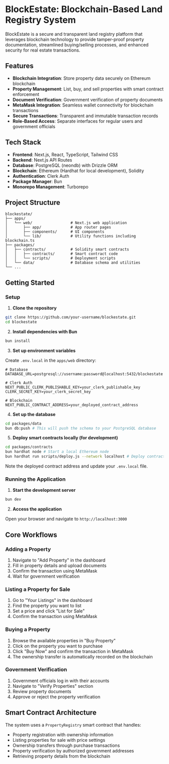 # BlockEstate: Blockchain-Based Land Registry System

BlockEstate is a secure and transparent land registry platform that leverages blockchain technology to provide tamper-proof property documentation, streamlined buying/selling processes, and enhanced security for real estate transactions.

## Features

- **Blockchain Integration**: Store property data securely on Ethereum blockchain
- **Property Management**: List, buy, and sell properties with smart contract enforcement
- **Document Verification**: Government verification of property documents
- **MetaMask Integration**: Seamless wallet connectivity for blockchain transactions
- **Secure Transactions**: Transparent and immutable transaction records
- **Role-Based Access**: Separate interfaces for regular users and government officials

## Tech Stack

- **Frontend**: Next.js, React, TypeScript, Tailwind CSS
- **Backend**: Next.js API Routes
- **Database**: PostgreSQL (neondb) with Drizzle ORM
- **Blockchain**: Ethereum (Hardhat for local development), Solidity
- **Authentication**: Clerk Auth
- **Package Manager**: Bun
- **Monorepo Management**: Turborepo

## Project Structure

```
blockestate/
├── apps/
│   └── web/                 # Next.js web application
│       ├── app/             # App router pages
│       ├── components/      # UI components
│       └── lib/             # Utility functions including blockchain.ts
├── packages/
│   ├── contracts/           # Solidity smart contracts
│   │   ├── contracts/       # Smart contract code
│   │   └── scripts/         # Deployment scripts
│   └── data/                # Database schema and utilities
└── ...
```

## Getting Started

### Setup

1. **Clone the repository**

```bash
git clone https://github.com/your-username/blockestate.git
cd blockestate
```

2. **Install dependencies with Bun**

```bash
bun install
```

3. **Set up environment variables**

Create `.env.local` in the `apps/web` directory:

```
# Database
DATABASE_URL=postgresql://username:password@localhost:5432/blockestate

# Clerk Auth
NEXT_PUBLIC_CLERK_PUBLISHABLE_KEY=your_clerk_publishable_key
CLERK_SECRET_KEY=your_clerk_secret_key

# Blockchain
NEXT_PUBLIC_CONTRACT_ADDRESS=your_deployed_contract_address
```

4. **Set up the database**

```bash
cd packages/data
bun db:push # This will push the schema to your PostgreSQL database
```

5. **Deploy smart contracts locally (for development)**

```bash
cd packages/contracts
bun hardhat node # Start a local Ethereum node
bun hardhat run scripts/deploy.js --network localhost # Deploy contracts
```

Note the deployed contract address and update your `.env.local` file.

### Running the Application

1. **Start the development server**

```bash
bun dev
```

2. **Access the application**

Open your browser and navigate to `http://localhost:3000`

## Core Workflows

### Adding a Property

1. Navigate to "Add Property" in the dashboard
2. Fill in property details and upload documents
3. Confirm the transaction using MetaMask
4. Wait for government verification

### Listing a Property for Sale

1. Go to "Your Listings" in the dashboard
2. Find the property you want to list
3. Set a price and click "List for Sale"
4. Confirm the transaction using MetaMask

### Buying a Property

1. Browse the available properties in "Buy Property"
2. Click on the property you want to purchase
3. Click "Buy Now" and confirm the transaction in MetaMask
4. The ownership transfer is automatically recorded on the blockchain

### Government Verification

1. Government officials log in with their accounts
2. Navigate to "Verify Properties" section
3. Review property documents
4. Approve or reject the property verification

## Smart Contract Architecture

The system uses a `PropertyRegistry` smart contract that handles:

- Property registration with ownership information
- Listing properties for sale with price settings
- Ownership transfers through purchase transactions
- Property verification by authorized government addresses
- Retrieving property details from the blockchain
  

